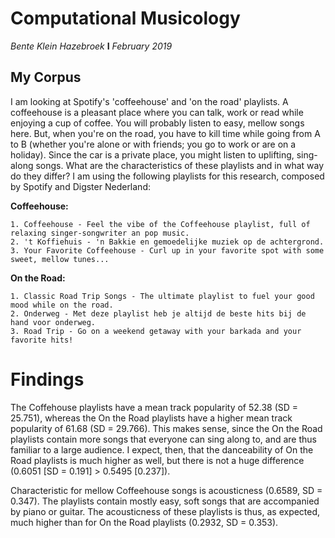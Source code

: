 # Computational Musicology
*Bente Klein Hazebroek*  **I**  *February 2019*

## My Corpus
I am looking at Spotify's 'coffeehouse' and 'on the road' playlists. A coffeehouse is a pleasant place where you can talk, work or read while enjoying a cup of coffee. You will probably listen to easy, mellow songs here. But, when you're on the road, you have to kill time while going from A to B (whether you're alone or with friends; you go to work or are on a holiday). Since the car is a private place, you might listen to uplifting, sing-along songs. What are the characteristics of these playlists and in what way do they differ? I am using the following playlists for this research, composed by Spotify and Digster Nederland:

  **Coffeehouse:**
  
    1. Coffeehouse - Feel the vibe of the Coffeehouse playlist, full of relaxing singer-songwriter an pop music.    
    2. 't Koffiehuis - 'n Bakkie en gemoedelijke muziek op de achtergrond.    
    3. Your Favorite Coffeehouse - Curl up in your favorite spot with some sweet, mellow tunes...
  
 **On the Road:**
 
    1. Classic Road Trip Songs - The ultimate playlist to fuel your good mood while on the road.
    2. Onderweg - Met deze playlist heb je altijd de beste hits bij de hand voor onderweg.
    3. Road Trip - Go on a weekend getaway with your barkada and your favorite hits!
    
# Findings
 
The Coffehouse playlists have a mean track popularity of 52.38 (SD = 25.751), whereas the On the Road playlists have a higher mean track popularity of 61.68 (SD = 29.766). This makes sense, since the On the Road playlists contain more songs that everyone can sing along to, and are thus familiar to a large audience. I expect, then, that the danceability of On the Road playlists is much higher as well, but there is not a huge difference (0.6051 [SD = 0.191] > 0.5495 [0.237]). 

Characteristic for mellow Coffeehouse songs is acousticness (0.6589, SD = 0.347). The playlists contain mostly easy, soft songs that are accompanied by piano or guitar. The acousticness of these playlists is thus, as expected, much higher than for On the Road playlists (0.2932, SD = 0.353). 
  
